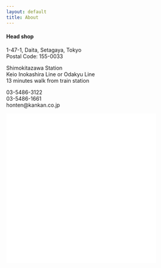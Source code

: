 ```yaml
---
layout: default
title: About
---
```


<div class="aboutLeft">
	<h4>Head shop</h4>
	<p>
		<i class="fa fa-map-marker fa-fw"></i> 1-47-1, Daita, Setagaya, Tokyo<br>
		Postal Code: 155-0033
	</p>
	<p>
		<i class="fa fa-train fa-fw"></i> Shimokitazawa Station<br>
		Keio Inokashira Line or Odakyu Line<br>
		13 minutes walk from train station
	</p>
	<p>
		<i class="fa fa-phone fa-fw"></i> 03-5486-3122<br>
		<i class="fa fa-fax fa-fw"></i> 03-5486-1661<br>
		<i class="fa fa-envelope fa-fw"></i> honten@kankan.co.jp
	</p>
</div>
<div class="aboutRight">
	<iframe src="/map.html" width="400" height="400" style="border:none"></iframe>
</div>
